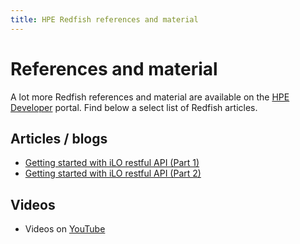```yaml
---
title: HPE Redfish references and material
---
```


# References and material

A lot more Redfish references and material are available on the [HPE Developer](https://developer.hpe.com) portal. Find below a select list of Redfish articles. 

## Articles / blogs

* [Getting started with iLO restful API (Part 1)](https://developer.hpe.com/blog/getting-started-with-ilo-restful-api-redfish-api-conformance/)
* [Getting started with iLO restful API (Part 2)](https://developer.hpe.com/blog/getting-started-with-the-redfish-api-part-2/)

## Videos

* Videos on [YouTube](https://www.youtube.com/results?search_query=redfish+dmtf)




